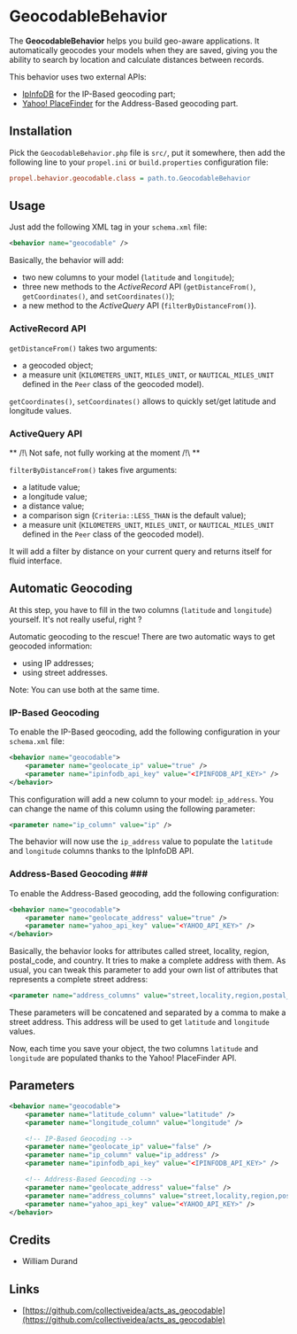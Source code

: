 GeocodableBehavior
==================

The **GeocodableBehavior** helps you build geo-aware applications. It automatically geocodes your models when they are saved, giving you the ability to search by location and calculate distances between records.

This behavior uses two external APIs:

* [IpInfoDB](http://www.ipinfodb.com/) for the IP-Based geocoding part;
* [Yahoo! PlaceFinder](http://developer.yahoo.com/geo/placefinder/) for the Address-Based geocoding part.


Installation
------------

Pick the `GeocodableBehavior.php` file is `src/`, put it somewhere,
then add the following line to your `propel.ini` or `build.properties` configuration file:

``` ini
propel.behavior.geocodable.class = path.to.GeocodableBehavior
```

Usage
-----

Just add the following XML tag in your `schema.xml` file:

``` xml
<behavior name="geocodable" />
```

Basically, the behavior will add:

* two new columns to your model (`latitude` and `longitude`);
* three new methods to the _ActiveRecord_ API (`getDistanceFrom()`, `getCoordinates()`, and `setCoordinates()`);
* a new method to the _ActiveQuery_ API (`filterByDistanceFrom()`).


### ActiveRecord API ###

`getDistanceFrom()` takes two arguments:

* a geocoded object;
* a measure unit (`KILOMETERS_UNIT`, `MILES_UNIT`, or `NAUTICAL_MILES_UNIT` defined in the `Peer` class of the geocoded model).

`getCoordinates()`, `setCoordinates()` allows to quickly set/get latitude and longitude values.


### ActiveQuery API ###

** /!\ Not safe, not fully working at the moment /!\ **

`filterByDistanceFrom()` takes five arguments:

* a latitude value;
* a longitude value;
* a distance value;
* a comparison sign (`Criteria::LESS_THAN` is the default value);
* a measure unit (`KILOMETERS_UNIT`, `MILES_UNIT`, or `NAUTICAL_MILES_UNIT` defined in the `Peer` class of the geocoded model).

It will add a filter by distance on your current query and returns itself for fluid interface.


Automatic Geocoding
-------------------

At this step, you have to fill in the two columns (`latitude` and `longitude`) yourself.
It's not really useful, right ?

Automatic geocoding to the rescue! There are two automatic ways to get geocoded information:

* using IP addresses;
* using street addresses.

Note: You can use both at the same time.


### IP-Based Geocoding ###

To enable the IP-Based geocoding, add the following configuration in your `schema.xml` file:

``` xml
<behavior name="geocodable">
    <parameter name="geolocate_ip" value="true" />
    <parameter name="ipinfodb_api_key" value="<IPINFODB_API_KEY>" />
</behavior>
```

This configuration will add a new column to your model: `ip_address`. You can change the name of this column using the following parameter:

``` xml
<parameter name="ip_column" value="ip" />
```

The behavior will now use the `ip_address` value to populate the `latitude` and `longitude` columns thanks to the IpInfoDB API.


### Address-Based Geocoding ###

To enable the Address-Based geocoding, add the following configuration:

``` xml
<behavior name="geocodable">
    <parameter name="geolocate_address" value="true" />
    <parameter name="yahoo_api_key" value="<YAHOO_API_KEY>" />
</behavior>
```

Basically, the behavior looks for attributes called street, locality, region, postal_code, and country. It tries to make a complete address with them. As usual, you can tweak this parameter to add your own list of attributes that represents a complete street address:

``` xml
<parameter name="address_columns" value="street,locality,region,postal_code,country" />
```

These parameters will be concatened and separated by a comma to make a street address. This address will be used to get `latitude` and `longitude` values.

Now, each time you save your object, the two columns `latitude` and `longitude` are populated thanks to the Yahoo! PlaceFinder API.


Parameters
----------

``` xml
<behavior name="geocodable">
    <parameter name="latitude_column" value="latitude" />
    <parameter name="longitude_column" value="longitude" />

    <!-- IP-Based Geocoding -->
    <parameter name="geolocate_ip" value="false" />
    <parameter name="ip_column" value="ip_address" />
    <parameter name="ipinfodb_api_key" value="<IPINFODB_API_KEY>" />

    <!-- Address-Based Geocoding -->
    <parameter name="geolocate_address" value="false" />
    <parameter name="address_columns" value="street,locality,region,postal_code,country" />
    <parameter name="yahoo_api_key" value="<YAHOO_API_KEY>" />
</behavior>
```


Credits
-------

* William Durand


Links
-----

* [https://github.com/collectiveidea/acts_as_geocodable](https://github.com/collectiveidea/acts_as_geocodable)
